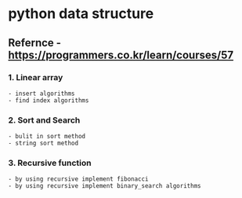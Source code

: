 # python data structure

## Refernce - https://programmers.co.kr/learn/courses/57

### 1. Linear array

    - insert algorithms 
    - find index algorithms

### 2. Sort and Search

    - bulit in sort method
    - string sort method
### 3. Recursive function

    - by using recursive implement fibonacci
    - by using recursive implement binary_search algorithms